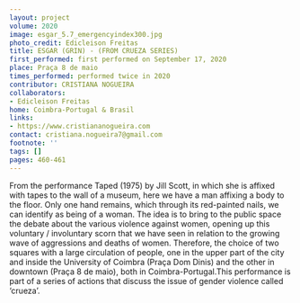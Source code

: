 ```yaml
---
layout: project
volume: 2020
image: esgar_5.7_emergencyindex300.jpg
photo_credit: Edicleison Freitas
title: ESGAR (GRIN) - (FROM CRUEZA SERIES)
first_performed: first performed on September 17, 2020
place: Praça 8 de maio
times_performed: performed twice in 2020
contributor: CRISTIANA NOGUEIRA
collaborators:
- Edicleison Freitas
home: Coimbra-Portugal & Brasil
links:
- https://www.cristiananogueira.com
contact: cristiana.nogueira7@gmail.com
footnote: ''
tags: []
pages: 460-461
---
```



From the performance Taped (1975) by Jill Scott, in which she is affixed with tapes to the wall of a museum, here we have a man affixing a body to the floor. Only one hand remains, which through its red-painted nails, we can identify as being of a woman. The idea is to bring to the public space the debate about the various violence against women, opening up this voluntary / involuntary scorn that we have seen in relation to the growing wave of aggressions and deaths of women. Therefore, the choice of two squares with a large circulation of people, one in the upper part of the city and inside the University of Coimbra (Praça Dom Dinis) and the other in downtown (Praça 8 de maio), both in Coimbra-Portugal.This performance is part of a series of actions that discuss the issue of gender violence called ‘crueza’.
